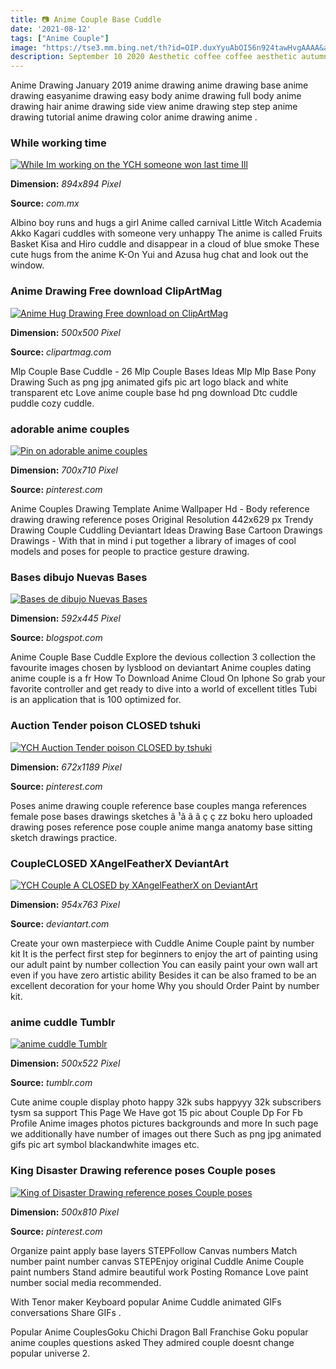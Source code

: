 ```yaml
---
title: 📷 Anime Couple Base Cuddle
date: '2021-08-12'
tags: ["Anime Couple"]
image: "https://tse3.mm.bing.net/th?id=OIP.duxYyuAbOI56n924tawHvgAAAA&amp;pid=15.1"
description: September 10 2020 Aesthetic coffee coffee aesthetic autumn autumn aesthetic when we all fall asleep where do we go fall aesthetic cozy bed aesthetic cozy bed
---
```




Anime Drawing January 2019 anime drawing anime drawing base anime drawing easyanime drawing easy body anime drawing full body anime drawing hair anime drawing side view anime drawing step step anime drawing tutorial anime drawing color anime drawing anime .



### While working time 

[![While Im working on the YCH someone won last time Ill ](https://i.pinimg.com/originals/d1/5e/b7/d15eb7b0196794d1dd3ba20af8c6e86f.jpg)](https://i.pinimg.com/originals/d1/5e/b7/d15eb7b0196794d1dd3ba20af8c6e86f.jpg)


**Dimension:** _894x894 Pixel_ 

**Source:** _com.mx_ 


Albino boy runs and hugs a girl Anime called carnival Little Witch Academia Akko Kagari cuddles with someone very unhappy The anime is called Fruits Basket Kisa and Hiro cuddle and disappear in a cloud of blue smoke These cute hugs from the anime K-On Yui and Azusa hug chat and look out the window.


### Anime Drawing Free download ClipArtMag

[![Anime Hug Drawing  Free download on ClipArtMag](http://clipartmag.com/image/anime-hug-drawing-31.jpg)](http://clipartmag.com/image/anime-hug-drawing-31.jpg)


**Dimension:** _500x500 Pixel_ 

**Source:** _clipartmag.com_ 


Mlp Couple Base Cuddle - 26 Mlp Couple Bases Ideas Mlp Mlp Base Pony Drawing Such as png jpg animated gifs pic art logo black and white transparent etc Love anime couple base hd png download Dtc cuddle puddle cozy cuddle.


###  adorable anime couples

[![Pin on adorable anime couples](https://i.pinimg.com/736x/b8/6b/d6/b86bd69ae892098f512df4f6af10a9c5.jpg)](https://i.pinimg.com/736x/b8/6b/d6/b86bd69ae892098f512df4f6af10a9c5.jpg)


**Dimension:** _700x710 Pixel_ 

**Source:** _pinterest.com_ 


Anime Couples Drawing Template Anime Wallpaper Hd - Body reference drawing drawing reference poses Original Resolution 442x629 px Trendy Drawing Couple Cuddling Deviantart Ideas Drawing Base Cartoon Drawings Drawings - With that in mind i put together a library of images of cool models and poses for people to practice gesture drawing.


### Bases dibujo Nuevas Bases

[![Bases de dibujo Nuevas Bases](http://4.bp.blogspot.com/-doDsUdX8a58/Tn8SrCION1I/AAAAAAAAAN0/gkOociXJzvc/w1200-h630-p-k-no-nu/____cuddling_blue_____by_basemaker.png)](http://4.bp.blogspot.com/-doDsUdX8a58/Tn8SrCION1I/AAAAAAAAAN0/gkOociXJzvc/w1200-h630-p-k-no-nu/____cuddling_blue_____by_basemaker.png)


**Dimension:** _592x445 Pixel_ 

**Source:** _blogspot.com_ 


Anime Couple Base Cuddle Explore the devious collection 3 collection the favourite images chosen by lysblood on deviantart Anime couples dating anime couple is a fr How To Download Anime Cloud On Iphone So grab your favorite controller and get ready to dive into a world of excellent titles Tubi is an application that is 100 optimized for.


###  Auction Tender poison CLOSED tshuki 

[![YCH Auction Tender poison CLOSED by tshuki  ](https://i.pinimg.com/736x/60/7e/fb/607efbf11e90f761504a4d5d27416a9a.jpg)](https://i.pinimg.com/736x/60/7e/fb/607efbf11e90f761504a4d5d27416a9a.jpg)


**Dimension:** _672x1189 Pixel_ 

**Source:** _pinterest.com_ 


Poses anime drawing couple reference base couples manga references female pose bases drawings sketches ã ¹ã ã ã ç ç zz boku hero uploaded drawing poses reference pose couple anime manga anatomy base sitting sketch drawings practice.


###  CoupleCLOSED XAngelFeatherX DeviantArt

[![YCH Couple A CLOSED by XAngelFeatherX on DeviantArt](https://images-wixmp-ed30a86b8c4ca887773594c2.wixmp.com/f/7d8425f3-5c82-4bca-a3ca-5b8631f26dd3/d9tywff-17607116-bf16-4c2c-8227-4d745281e830.png?token=eyJ0eXAiOiJKV1QiLCJhbGciOiJIUzI1NiJ9.eyJzdWIiOiJ1cm46YXBwOjdlMGQxODg5ODIyNjQzNzNhNWYwZDQxNWVhMGQyNmUwIiwiaXNzIjoidXJuOmFwcDo3ZTBkMTg4OTgyMjY0MzczYTVmMGQ0MTVlYTBkMjZlMCIsIm9iaiI6W1t7InBhdGgiOiJcL2ZcLzdkODQyNWYzLTVjODItNGJjYS1hM2NhLTViODYzMWYyNmRkM1wvZDl0eXdmZi0xNzYwNzExNi1iZjE2LTRjMmMtODIyNy00ZDc0NTI4MWU4MzAucG5nIn1dXSwiYXVkIjpbInVybjpzZXJ2aWNlOmZpbGUuZG93bmxvYWQiXX0.FeWD-8pGmMuRF_oYqTe5vAA5aKr_mBuFtcQJ1GdXKAA)](https://images-wixmp-ed30a86b8c4ca887773594c2.wixmp.com/f/7d8425f3-5c82-4bca-a3ca-5b8631f26dd3/d9tywff-17607116-bf16-4c2c-8227-4d745281e830.png?token=eyJ0eXAiOiJKV1QiLCJhbGciOiJIUzI1NiJ9.eyJzdWIiOiJ1cm46YXBwOjdlMGQxODg5ODIyNjQzNzNhNWYwZDQxNWVhMGQyNmUwIiwiaXNzIjoidXJuOmFwcDo3ZTBkMTg4OTgyMjY0MzczYTVmMGQ0MTVlYTBkMjZlMCIsIm9iaiI6W1t7InBhdGgiOiJcL2ZcLzdkODQyNWYzLTVjODItNGJjYS1hM2NhLTViODYzMWYyNmRkM1wvZDl0eXdmZi0xNzYwNzExNi1iZjE2LTRjMmMtODIyNy00ZDc0NTI4MWU4MzAucG5nIn1dXSwiYXVkIjpbInVybjpzZXJ2aWNlOmZpbGUuZG93bmxvYWQiXX0.FeWD-8pGmMuRF_oYqTe5vAA5aKr_mBuFtcQJ1GdXKAA)


**Dimension:** _954x763 Pixel_ 

**Source:** _deviantart.com_ 


Create your own masterpiece with Cuddle Anime Couple paint by number kit It is the perfect first step for beginners to enjoy the art of painting using our adult paint by number collection You can easily paint your own wall art even if you have zero artistic ability Besides it can be also framed to be an excellent decoration for your home Why you should Order Paint by number kit.


### anime cuddle Tumblr

[![anime cuddle  Tumblr](https://68.media.tumblr.com/5541ac10ee55974f882d9d437a3cc2d1/tumblr_nz0jt3jM421sbzv20o1_500.gif)](https://68.media.tumblr.com/5541ac10ee55974f882d9d437a3cc2d1/tumblr_nz0jt3jM421sbzv20o1_500.gif)


**Dimension:** _500x522 Pixel_ 

**Source:** _tumblr.com_ 


Cute anime couple display photo happy 32k subs happyyy 32k subscribers tysm sa support This Page We Have got 15 pic about Couple Dp For Fb Profile Anime images photos pictures backgrounds and more In such page we additionally have number of images out there Such as png jpg animated gifs pic art symbol blackandwhite images etc.


### King Disaster Drawing reference poses Couple poses 

[![King of Disaster  Drawing reference poses Couple poses ](https://i.pinimg.com/originals/62/2b/fe/622bfe86c4c5aebd920f7919e4cb34d2.png)](https://i.pinimg.com/originals/62/2b/fe/622bfe86c4c5aebd920f7919e4cb34d2.png)


**Dimension:** _500x810 Pixel_ 

**Source:** _pinterest.com_ 



Organize paint apply base layers STEPFollow Canvas numbers Match number paint number canvas STEPEnjoy original Cuddle Anime Couple paint numbers Stand admire beautiful work Posting Romance Love paint number social media recommended.


With Tenor maker Keyboard popular Anime Cuddle animated GIFs conversations Share GIFs .


Popular Anime CouplesGoku Chichi Dragon Ball Franchise Goku popular anime couples questions asked They admired couple doesnt change popular universe 2.




